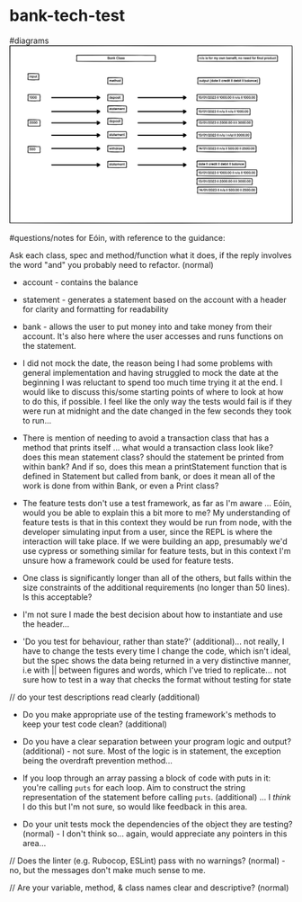 # bank-tech-test
#diagrams 
![diagram](public/images/diagram.png)

#questions/notes for Eóin, with reference to the guidance: 

Ask each class, spec and method/function what it does, if the reply involves the word "and" you probably need to refactor. (normal)
  - account - contains the balance
  - statement - generates a statement based on the account with a header for clarity and formatting for readability 
  - bank - allows the user to put money into and take money from their account. It's also here where the user accesses and runs functions on the statement.

- I did not mock the date, the reason being I had some problems with general implementation and having struggled to mock the date at the beginning I was reluctant to spend too much time trying it at the end. I would like to discuss this/some starting points of where to look at how to do this, if possible. I feel like the only way the tests would fail is if they were run at midnight and the date changed in the few seconds they took to run...


- There is mention of needing to avoid a transaction class that has a method that prints itself ... what would a transaction class look like? does this mean statement class? should the statement be printed from within bank? And if so, does this mean a printStatement function that is defined in Statement but called from bank, or does it mean all of the work is done from within Bank, or even a Print class?

- The feature tests don't use a test framework, as far as I'm aware ... Eóin, would you be able to explain this a bit more to me? My understanding of feature tests is that in this context they would be run from node, with the developer simulating input from a user, since the REPL is where the interaction will take place. If we were building an app, presumably we'd use cypress or something similar for feature tests, but in this context I'm unsure how a framework could be used for feature tests.

- One class is significantly longer than all of the others, but falls within the size constraints of the additional requirements (no longer than 50 lines). Is this acceptable?

- I'm not sure I made the best decision about how to instantiate and use the header...

- 'Do you test for behaviour, rather than state?' (additional)... not really, I have to change the tests
every time I change the code, which isn't ideal, but the spec shows the data being returned in a very
distinctive manner, i.e with || between figures and words, which I've tried to replicate... not sure how to test in a way that checks the format without testing for state

// do your test descriptions read clearly (additional)

- Do you make appropriate use of the testing framework's methods to keep your test code clean? (additional)

- Do you have a clear separation between your program logic and output? (additional) - not sure. Most of the logic is in statement, the exception being the overdraft prevention method...


- If you loop through an array passing a block of code with puts in it: you're calling `puts` for each loop. Aim to construct the string representation of the statement before calling `puts`. (additional) ... I *think* I do this but I'm not sure, so would like feedback in this area.

- Do your unit tests mock the dependencies of the object they are testing? (normal) - I don't think so... again, would appreciate any pointers in this area...

// Does the linter (e.g. Rubocop, ESLint) pass with no warnings? (normal) - no, but the messages don't make much sense to me. 

// Are your variable, method, & class names clear and descriptive? (normal)
